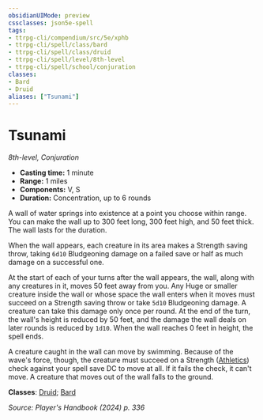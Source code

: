 ```yaml
---
obsidianUIMode: preview
cssclasses: json5e-spell
tags:
- ttrpg-cli/compendium/src/5e/xphb
- ttrpg-cli/spell/class/bard
- ttrpg-cli/spell/class/druid
- ttrpg-cli/spell/level/8th-level
- ttrpg-cli/spell/school/conjuration
classes:
- Bard
- Druid
aliases: ["Tsunami"]
---
```

# Tsunami
*8th-level, Conjuration*  


- **Casting time:** 1 minute
- **Range:** 1 miles
- **Components:** V, S
- **Duration:** Concentration, up to 6 rounds

A wall of water springs into existence at a point you choose within range. You can make the wall up to 300 feet long, 300 feet high, and 50 feet thick. The wall lasts for the duration.

When the wall appears, each creature in its area makes a Strength saving throw, taking `6d10` Bludgeoning damage on a failed save or half as much damage on a successful one.

At the start of each of your turns after the wall appears, the wall, along with any creatures in it, moves 50 feet away from you. Any Huge or smaller creature inside the wall or whose space the wall enters when it moves must succeed on a Strength saving throw or take `5d10` Bludgeoning damage. A creature can take this damage only once per round. At the end of the turn, the wall's height is reduced by 50 feet, and the damage the wall deals on later rounds is reduced by `1d10`. When the wall reaches 0 feet in height, the spell ends.

A creature caught in the wall can move by swimming. Because of the wave's force, though, the creature must succeed on a Strength ([Athletics](2-Mechanics/CLI/rules/skills.md#Athletics)) check against your spell save DC to move at all. If it fails the check, it can't move. A creature that moves out of the wall falls to the ground.

**Classes**: [Druid](2-Mechanics/CLI/lists/list-spells-classes-druid.md); [Bard](2-Mechanics/CLI/lists/list-spells-classes-bard.md)

*Source: Player's Handbook (2024) p. 336*